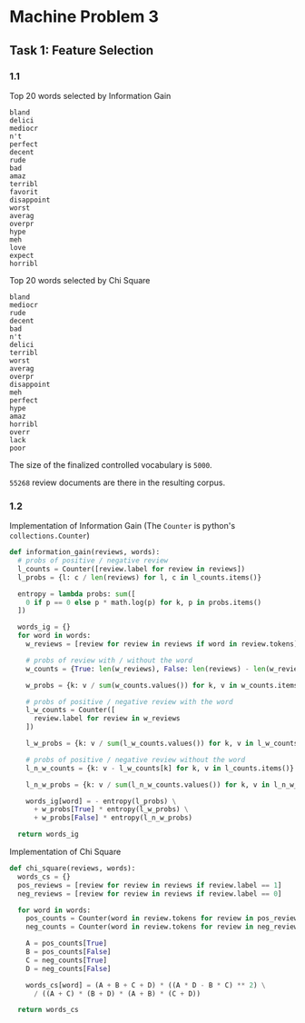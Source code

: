 # Machine Problem 3

## Task 1: Feature Selection

### 1.1

Top 20 words selected by Information Gain
```
bland
delici
mediocr
n't
perfect
decent
rude
bad
amaz
terribl
favorit
disappoint
worst
averag
overpr
hype
meh
love
expect
horribl
```

Top 20 words selected by Chi Square

```
bland
mediocr
rude
decent
bad
n't
delici
terribl
worst
averag
overpr
disappoint
meh
perfect
hype
amaz
horribl
overr
lack
poor
```

The size of the finalized controlled vocabulary is `5000`.

`55268` review documents are there in the resulting corpus.

### 1.2

Implementation of Information Gain (The `Counter` is python's `collections.Counter`)

```python
def information_gain(reviews, words):
  # probs of positive / negative review
  l_counts = Counter([review.label for review in reviews])
  l_probs = {l: c / len(reviews) for l, c in l_counts.items()}

  entropy = lambda probs: sum([
    0 if p == 0 else p * math.log(p) for k, p in probs.items()
  ])

  words_ig = {}
  for word in words:
    w_reviews = [review for review in reviews if word in review.tokens]

    # probs of review with / without the word
    w_counts = {True: len(w_reviews), False: len(reviews) - len(w_reviews)}

    w_probs = {k: v / sum(w_counts.values()) for k, v in w_counts.items()}

    # probs of positive / negative review with the word
    l_w_counts = Counter([
      review.label for review in w_reviews
    ])

    l_w_probs = {k: v / sum(l_w_counts.values()) for k, v in l_w_counts.items()}

    # probs of positive / negative review without the word
    l_n_w_counts = {k: v - l_w_counts[k] for k, v in l_counts.items()}

    l_n_w_probs = {k: v / sum(l_n_w_counts.values()) for k, v in l_n_w_counts.items()}

    words_ig[word] = - entropy(l_probs) \
      + w_probs[True] * entropy(l_w_probs) \
      + w_probs[False] * entropy(l_n_w_probs)

  return words_ig
```

Implementation of Chi Square

```python
def chi_square(reviews, words):
  words_cs = {}
  pos_reviews = [review for review in reviews if review.label == 1]
  neg_reviews = [review for review in reviews if review.label == 0]

  for word in words:
    pos_counts = Counter(word in review.tokens for review in pos_reviews)
    neg_counts = Counter(word in review.tokens for review in neg_reviews)

    A = pos_counts[True]
    B = pos_counts[False]
    C = neg_counts[True]
    D = neg_counts[False]

    words_cs[word] = (A + B + C + D) * ((A * D - B * C) ** 2) \
      / ((A + C) * (B + D) * (A + B) * (C + D))

  return words_cs
```
